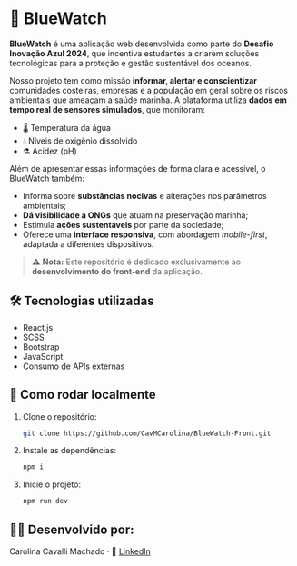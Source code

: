 # 🌊 BlueWatch

**BlueWatch** é uma aplicação web desenvolvida como parte do **Desafio Inovação Azul 2024**, que incentiva estudantes a criarem soluções tecnológicas para a proteção e gestão sustentável dos oceanos.

Nosso projeto tem como missão **informar, alertar e conscientizar** comunidades costeiras, empresas e a população em geral sobre os riscos ambientais que ameaçam a saúde marinha. A plataforma utiliza **dados em tempo real de sensores simulados**, que monitoram:

- 🌡️ Temperatura da água  
- 💧 Níveis de oxigênio dissolvido  
- ⚗️ Acidez (pH)

Além de apresentar essas informações de forma clara e acessível, o BlueWatch também:

- Informa sobre **substâncias nocivas** e alterações nos parâmetros ambientais;
- **Dá visibilidade a ONGs** que atuam na preservação marinha;
- Estimula **ações sustentáveis** por parte da sociedade;
- Oferece uma **interface responsiva**, com abordagem *mobile-first*, adaptada a diferentes dispositivos.

> ⚠️ **Nota:** Este repositório é dedicado exclusivamente ao **desenvolvimento do front-end** da aplicação.

## 🛠️ Tecnologias utilizadas

- React.js  
- SCSS  
- Bootstrap  
- JavaScript  
- Consumo de APIs externas

## 🚀 Como rodar localmente

1. Clone o repositório:
   ```bash
   git clone https://github.com/CavMCarolina/BlueWatch-Front.git

2. Instale as dependências:
   ```bash
   npm i

3. Inicie o projeto:
   ```bash
   npm run dev

## 👩‍💻 Desenvolvido por:
Carolina Cavalli Machado · 🔗 [LinkedIn](https://www.linkedin.com/in/carolinacavallimachado)
